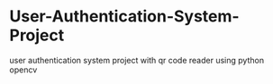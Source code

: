 # User-Authentication-System-Project
user authentication system project with qr code reader using python opencv
